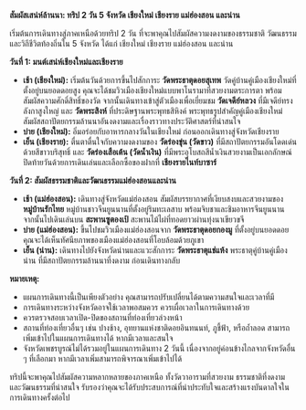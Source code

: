 **สัมผัสเสน่ห์ล้านนา: ทริป 2 วัน 5 จังหวัด เชียงใหม่ เชียงราย แม่ฮ่องสอน และน่าน**

เริ่มต้นการเดินทางสู่ภาคเหนือด้วยทริป 2 วัน ที่จะพาคุณไปสัมผัสความงดงามของธรรมชาติ วัฒนธรรม และวิถีชีวิตท้องถิ่นใน 5 จังหวัด ได้แก่ เชียงใหม่ เชียงราย แม่ฮ่องสอน และน่าน

**วันที่ 1: มนต์เสน่ห์เชียงใหม่และเชียงราย**

*   **เช้า (เชียงใหม่):** เริ่มต้นวันด้วยการขึ้นไปสักการะ **วัดพระธาตุดอยสุเทพ** วัดคู่บ้านคู่เมืองเชียงใหม่ที่ตั้งอยู่บนยอดดอยสูง คุณจะได้ชมวิวเมืองเชียงใหม่แบบพาโนรามาที่สวยงามตระการตา พร้อมสัมผัสความศักดิ์สิทธิ์ของวัด จากนั้นเดินทางเข้าสู่ตัวเมืองเพื่อเยี่ยมชม **วัดเจดีย์หลวง** ที่มีเจดีย์ทรงลังกาสูงใหญ่ และ **วัดพระสิงห์** ที่ประดิษฐานพระพุทธสิหิงค์ พระพุทธรูปสำคัญคู่เมืองเชียงใหม่ สัมผัสสถาปัตยกรรมล้านนาอันงดงามและเรื่องราวทางประวัติศาสตร์ที่น่าสนใจ
*   **บ่าย (เชียงใหม่):** อิ่มอร่อยกับอาหารกลางวันในเชียงใหม่ ก่อนออกเดินทางสู่จังหวัดเชียงราย
*   **เย็น (เชียงราย):** ตื่นตาตื่นใจกับความงดงามของ **วัดร่องขุ่น (วัดขาว)** ที่มีสถาปัตยกรรมอันโดดเด่นด้วยสีขาวบริสุทธิ์ และ **วัดร่องเสือเต้น (วัดน้ำเงิน)** ที่มีพระอุโบสถสีน้ำเงินสวยงามเป็นเอกลักษณ์ ปิดท้ายวันด้วยการเดินเล่นและเลือกซื้อของฝากที่ **เชียงรายไนท์บาซาร์**

**วันที่ 2: สัมผัสธรรมชาติและวัฒนธรรมแม่ฮ่องสอนและน่าน**

*   **เช้า (แม่ฮ่องสอน):** เดินทางสู่จังหวัดแม่ฮ่องสอน สัมผัสบรรยากาศที่เงียบสงบและสวยงามของ **หมู่บ้านรักไทย** หมู่บ้านชาวจีนยูนนานที่ตั้งอยู่ริมทะเลสาบ พร้อมจิบชาและชิมอาหารจีนยูนนาน จากนั้นไปเดินเล่นบน **สะพานซูตองเป้** สะพานไม้ไผ่ที่ทอดยาวผ่านทุ่งนาเขียวขจี
*   **บ่าย (แม่ฮ่องสอน):** ขึ้นไปชมวิวเมืองแม่ฮ่องสอนจาก **วัดพระธาตุดอยกองมู** ที่ตั้งอยู่บนยอดดอย คุณจะได้เห็นทัศนียภาพของเมืองแม่ฮ่องสอนที่โอบล้อมด้วยภูเขา
*   **เย็น (น่าน):** เดินทางไปยังจังหวัดน่านและแวะสักการะ **วัดพระธาตุแช่แห้ง** พระธาตุคู่บ้านคู่เมืองน่าน ที่มีสถาปัตยกรรมล้านนาที่งดงาม ก่อนเดินทางกลับ

**หมายเหตุ:**

*   แผนการเดินทางนี้เป็นเพียงตัวอย่าง คุณสามารถปรับเปลี่ยนได้ตามความสนใจและเวลาที่มี
*   การเดินทางระหว่างจังหวัดอาจใช้เวลาพอสมควร ควรเผื่อเวลาในการเดินทางด้วย
*   ควรตรวจสอบเวลาเปิด-ปิดของสถานที่ท่องเที่ยวล่วงหน้า
*   สถานที่ท่องเที่ยวอื่นๆ เช่น ปางช้าง, อุทยานแห่งชาติดอยอินทนนท์, ภูชี้ฟ้า, หรือถ้ำลอด สามารถเพิ่มเข้าไปในแผนการเดินทางได้ หากมีเวลาและสนใจ
*   จังหวัดเพชรบูรณ์ไม่ได้รวมอยู่ในแผนการเดินทาง 2 วันนี้ เนื่องจากอยู่ค่อนข้างไกลจากจังหวัดอื่น ๆ ที่เลือกมา หากมีเวลาเพิ่มสามารถพิจารณาเพิ่มเข้าไปได้

ทริปนี้จะพาคุณไปสัมผัสความหลากหลายของภาคเหนือ ทั้งวัดวาอารามที่สวยงาม ธรรมชาติที่งดงาม และวัฒนธรรมที่น่าสนใจ รับรองว่าคุณจะได้รับประสบการณ์ที่น่าประทับใจและสร้างแรงบันดาลใจในการเดินทางครั้งต่อไป